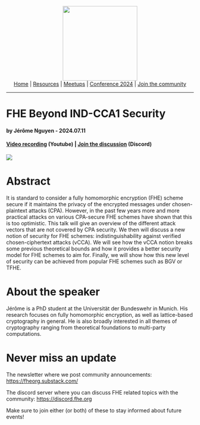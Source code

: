 <!-- Main header navigation -->
<p align="center">
  <img width="200" src="https://user-images.githubusercontent.com/5758427/180978488-db825482-5a58-4c7c-9589-c494a6f0be04.png"><br/>
  <a href="https://fhe-org.github.io">Home</a> | <a href="https://fhe-org.github.io/resources">Resources</a> | <a href="https://fhe-org.github.io/meetups/">Meetups</a> | <a href="https://fhe-org.github.io/conferences/conference-2024/">Conference 2024</a> | <a href="https://fhe-org.github.io/community">Join the community</a>
</p>
<hr/>
<!-- /Main header navigation -->


# FHE Beyond IND-CCA1 Security
#### by  Jérôme Nguyen - 2024.07.11
#### <a href="https://www.youtube.com/watch?v=ssLXxH22xqQ&list=PLnbmMskCVh1chnSM8Jjy6Nk3IH6fpn7MM&index=1">Video recording</a> (Youtube) | <a href="https://discord.fhe.org">Join the discussion</a> (Discord)


<a href="https://www.meetup.com/fhe-org/events/301894586/?slug=fhe-org&eventId=301894586"><img src="https://github.com/FHE-org/fhe-org.github.io/assets/37557436/5c5a7f05-3269-4b19-8255-a0e690849b06"></a>



# Abstract

It is standard to consider a fully homomorphic encryption (FHE) scheme secure if it maintains the privacy of the encrypted messages under chosen-plaintext attacks (CPA). However, in the past few years more and more practical attacks on various CPA-secure FHE schemes have shown that this is too optimistic. This talk will give an overview of the different attack vectors that are not covered by CPA security. We then will discuss a new notion of security for FHE schemes: indistinguishability against verified chosen-ciphertext attacks (vCCA). We will see how the vCCA notion breaks some previous theoretical bounds and how it provides a better security model for FHE schemes to aim for. Finally, we will show how this new level of security can be achieved from popular FHE schemes such as BGV or TFHE.

# About the speaker

Jérôme is a PhD student at the Universität der Bundeswehr in Munich. His research focuses on fully homomorphic encryption, as well as lattice-based cryptography in general. He is also broadly interested in all themes of cryptography ranging from theoretical foundations to multi-party computations.

# Never miss an update

The newsletter where we post community announcements: https://fheorg.substack.com/

The discord server where you can discuss FHE related topics with the community: https://discord.fhe.org

Make sure to join either (or both) of these to stay informed about future events!
